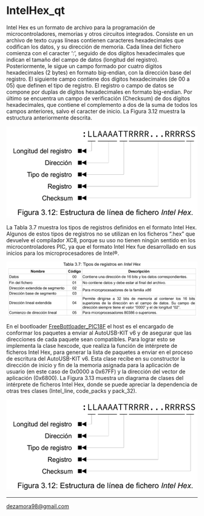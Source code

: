 # IntelHex_qt

Intel Hex es un formato de archivo para la programación de microcontroladores, memorias y otros circuitos integrados. Consiste en un archivo de texto cuyas líneas contienen caracteres hexadecimales que codifican los datos, y su dirección de memoria. Cada línea del fichero comienza con el caracter ‘:’, seguido de dos dígitos hexadecimales que indican el tamaño del campo de datos (longitud del registro). Posteriormente, le sigue un campo formado por cuatro dígitos hexadecimales (2 bytes) en formato big-endian, con la dirección base del registro. El siguiente campo contiene dos dígitos hexadecimales (de 00 a 05) que definen el tipo de registro. El registro o campo de datos se compone por duplas de dígitos  hexadecimales en formato big-endian. Por último se encuentra un campo de verificación (Checksum) de dos dígitos hexadecimales, que contiene el complemento a dos de la suma de todos los campos anteriores, salvo el caracter de inicio. La Figura 3.12 muestra la estructura anteriormente descrita.

![ ](doc/image.png)

La Tabla 3.7 muestra los tipos de registros definidos en el formato Intel Hex. Algunos de estos tipos de registros no se utilizan en los ficheros “.hex” que devuelve el compilador XC8, porque su uso no tienen ningún sentido en los microcontroladores PIC, ya que el formato Intel Hex fue desarrollado en sus inicios para los microprocesadores de Intel®.

![ ](doc/image-1.png)

En el bootloader [FreeBottloader_PIC18F](https://github.com/dezamora98/Free_bootloader_PIC18F.git) el host es el encargado de conformar los paquetes a enviar al AutoUSB-KIT v6 y de asegurar que las direcciones de cada paquete sean compatibles. Para lograr esto se implementa la clase hexcode, que realiza la función de intérprete de ficheros Intel Hex, para generar la lista de paquetes a enviar en el proceso de escritura del AutoUSB-KIT v6. Esta clase recibe en su constructor la dirección de inicio y fin de la memoria asignada para la aplicación de usuario (en este caso de 0x0000 a 0x67FF) y la dirección del vector de aplicación (0x6800). La Figura 3.13 muestra un diagrama de clases del intérprete de ficheros Intel Hex, donde se puede apreciar la dependencia de otras tres clases (Intel_line, code_packs y pack_32).

![ ](doc/image.png)

____

<dezamora98@gmail.com>
